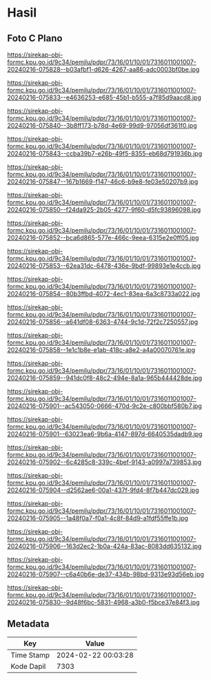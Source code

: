 # Hasil

## Foto C Plano

https://sirekap-obj-formc.kpu.go.id/9c34/pemilu/pdpr/73/16/01/10/01/7316011001007-20240216-075828--b03afbf1-d626-4267-aa86-adc0003bf0be.jpg

https://sirekap-obj-formc.kpu.go.id/9c34/pemilu/pdpr/73/16/01/10/01/7316011001007-20240216-075833--e4636253-e685-45b1-b555-a7f85d9aacd8.jpg

https://sirekap-obj-formc.kpu.go.id/9c34/pemilu/pdpr/73/16/01/10/01/7316011001007-20240216-075840--3b8ff173-b78d-4e69-99d9-97056df361f0.jpg

https://sirekap-obj-formc.kpu.go.id/9c34/pemilu/pdpr/73/16/01/10/01/7316011001007-20240216-075843--ccba39b7-e26b-49f5-8355-eb68d791936b.jpg

https://sirekap-obj-formc.kpu.go.id/9c34/pemilu/pdpr/73/16/01/10/01/7316011001007-20240216-075847--167b1669-f147-46c6-b9e8-fe03e50207b9.jpg

https://sirekap-obj-formc.kpu.go.id/9c34/pemilu/pdpr/73/16/01/10/01/7316011001007-20240216-075850--f24da925-2b05-4277-9f60-d5fc93896098.jpg

https://sirekap-obj-formc.kpu.go.id/9c34/pemilu/pdpr/73/16/01/10/01/7316011001007-20240216-075852--bca6d865-577e-466c-9eea-6315e2e0ff05.jpg

https://sirekap-obj-formc.kpu.go.id/9c34/pemilu/pdpr/73/16/01/10/01/7316011001007-20240216-075853--62ea31dc-6478-436e-9bdf-99893e1e4ccb.jpg

https://sirekap-obj-formc.kpu.go.id/9c34/pemilu/pdpr/73/16/01/10/01/7316011001007-20240216-075854--80b3ffbd-4072-4ec1-83ea-6a3c8733a022.jpg

https://sirekap-obj-formc.kpu.go.id/9c34/pemilu/pdpr/73/16/01/10/01/7316011001007-20240216-075856--a641df08-6363-4744-9c1d-72f2c7250557.jpg

https://sirekap-obj-formc.kpu.go.id/9c34/pemilu/pdpr/73/16/01/10/01/7316011001007-20240216-075858--1e1c1b8e-e1ab-418c-a8e2-a4a00070761e.jpg

https://sirekap-obj-formc.kpu.go.id/9c34/pemilu/pdpr/73/16/01/10/01/7316011001007-20240216-075859--941dc0f8-48c2-494e-8a1a-965b444428de.jpg

https://sirekap-obj-formc.kpu.go.id/9c34/pemilu/pdpr/73/16/01/10/01/7316011001007-20240216-075901--ac543050-0666-470d-9c2e-c800bbf580b7.jpg

https://sirekap-obj-formc.kpu.go.id/9c34/pemilu/pdpr/73/16/01/10/01/7316011001007-20240216-075901--63023ea6-9b6a-4147-897d-6640535dadb9.jpg

https://sirekap-obj-formc.kpu.go.id/9c34/pemilu/pdpr/73/16/01/10/01/7316011001007-20240216-075902--6c4285c8-339c-4bef-9143-a0997a739853.jpg

https://sirekap-obj-formc.kpu.go.id/9c34/pemilu/pdpr/73/16/01/10/01/7316011001007-20240216-075904--d2562ae6-00a1-437f-9fd4-8f7b447dc029.jpg

https://sirekap-obj-formc.kpu.go.id/9c34/pemilu/pdpr/73/16/01/10/01/7316011001007-20240216-075905--1a48f0a7-f0a1-4c8f-84d9-a1fdf55ffe1b.jpg

https://sirekap-obj-formc.kpu.go.id/9c34/pemilu/pdpr/73/16/01/10/01/7316011001007-20240216-075906--163d2ec2-1b0a-424a-83ac-8083dd635132.jpg

https://sirekap-obj-formc.kpu.go.id/9c34/pemilu/pdpr/73/16/01/10/01/7316011001007-20240216-075907--c6a40b6e-de37-434b-98bd-9313e93d56eb.jpg

https://sirekap-obj-formc.kpu.go.id/9c34/pemilu/pdpr/73/16/01/10/01/7316011001007-20240216-075830--9d48f6bc-5831-4968-a3b0-f5bce37e84f3.jpg


## Metadata

| Key        | Value               |
| ---------- | ------------------- |
| Time Stamp | 2024-02-22 00:03:28 |
| Kode Dapil | 7303                |




